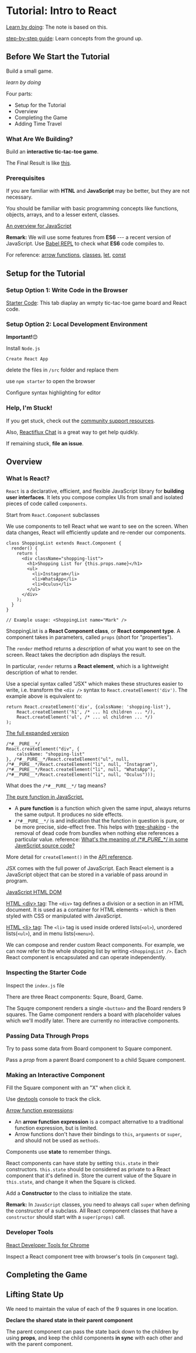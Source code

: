 # Tutorial: Intro to React

[Learn by doing](https://reactjs.org/tutorial/tutorial.html): The note is based on this.

[step-by-step guide](https://reactjs.org/docs/hello-world.html): Learn concepts from the ground up.

## Before We Start the Tutorial

Build a small game.

*learn by doing*

Four parts:

- Setup for the Tutorial
- Overview
- Completing the Game
- Adding Time Travel

### What Are We Building?

Build an **interactive tic-tac-toe game**.

The Final Result is like [this](https://codepen.io/gaearon/pen/gWWZgR?editors=0010).

### Prerequisites

If you are familiar with **HTNL** and **JavaScript** may be better, but they are not necessary.

You should be familiar with basic programming concepts like functions, objects, arrays, and to a lesser extent, classes.

[An overview for JavaScript](https://developer.mozilla.org/en-US/docs/Web/JavaScript/Language_Overview)

**Remark:** We will use some features from **ES6** --- a recent version of JavaScript. Use [Babel REPL](https://babeljs.io/repl/#?presets=react&code_lz=MYewdgzgLgBApgGzgWzmWBeGAeAFgRgD4AJRBEAGhgHcQAnBAEwEJsB6AwgbgChRJY_KAEMAlmDh0YWRiGABXVOgB0AczhQAokiVQAQgE8AkowAUAcjogQUcwEpeAJTjDgUACIB5ALLK6aRklTRBQ0KCohMQk6Bx4gA) to check what **ES6** code compiles to.

For reference: [arrow functions](https://developer.mozilla.org/en-US/docs/Web/JavaScript/Reference/Functions/Arrow_functions), [classes](https://developer.mozilla.org/en-US/docs/Web/JavaScript/Reference/Classes), [let](https://developer.mozilla.org/en-US/docs/Web/JavaScript/Reference/Statements/let), [const](https://developer.mozilla.org/en-US/docs/Web/JavaScript/Reference/Statements/const)

## Setup for the Tutorial

### Setup Option 1: Write Code in the Browser

[Starter Code](https://codepen.io/gaearon/pen/oWWQNa?editors=0010): This tab diaplay an wmpty tic-tac-toe game board and React code.

### Setup Option 2: Local Development Environment

**Important!**😊

Install `Node.js`

`Create React App`

delete the files in `/src` folder and replace them

use `npm starter` to open the browser

Configure syntax highlighting for editor

### Help, I'm Stuck!

If you get stuck, check out the [community support resources](https://reactjs.org/community/support.html).

Also, [Reactiflux Chat](https://discord.com/invite/reactiflux) is a great way to get help quidkly.

If remaining stuck, **file an issue**.

## Overview

### What Is React?

`React` is a declarative, efficient, and flexible JavaScript library for **building user interfaces**. It lets you compose complex UIs from small and isolated pieces of code called `components`.

Start from `React.Component` subclasses

We use components to tell React what we want to see on the screen. When data changes, React will efficiently update and re-render our components.

```react
class ShoppingList extends React.Component {
  render() {
    return (
      <div className="shopping-list">
        <h1>Shopping List for {this.props.name}</h1>
        <ul>
          <li>Instagram</li>
          <li>WhatsApp</li>
          <li>Oculus</li>
        </ul>
      </div>
    );
  }
}

// Example usage: <ShoppingList name="Mark" />
```

ShoppingList is a **React Component class**, or **React component type**. A component takes in parameters, called `props` (short for "properties").

The `render` method returns a *description* of what you want to see on the screen. React takes the decription adn displays the result.

In particular, `render` returns a **React element**, which is a lightweight description of what to render.

Use a special syntax called "JSX" which makes these structures easier to write, i.e. transform the `<div />` syntax to `React.createElement('div')`. The example above is equivalent to:

```react
return React.createElement('div', {calssName: 'shopping-list'},
	React.createElement('h1', /* ... h1 children ... */),
    React.createElement('ul', /* ... ul children ... */)
);
```

[The full expanded version](https://babeljs.io/repl/#?browsers=defaults%2C%20not%20ie%2011%2C%20not%20ie_mob%2011&build=&builtIns=false&corejs=3.21&spec=false&loose=false&code_lz=DwEwlgbgBAxgNgQwM5IHIILYFMC8AiJACwHsAHUsAOwHMBaOMJAFzwD4AoKKYQgRlYDKJclWpQAMoyZQAZsQBOUAN6l5ZJADpKmLAF9gAej4cuwAK5wTXbg1YBJSswTV5mQ7c7XgtgOqEETEgAguTuYFamtgDyMBZmSGFWhhYchuAQrADc7EA&debug=false&forceAllTransforms=false&shippedProposals=false&circleciRepo=&evaluate=false&fileSize=false&timeTravel=false&sourceType=module&lineWrap=true&presets=react&prettier=false&targets=&version=7.19.2&externalPlugins=&assumptions=%7B%7D)

```react
/*#__PURE__*/
React.createElement("div", {
    calssName: "shopping-list"
}, /*#__PURE__*/React.createElement("ul", null,
/*#__PURE__*/React.createElement("li", null, "Instagram"),
/*#__PURE__*/React.createElement("li", null, "WhatsApp"),
/*#__PURE__*/React.createElement("li", null, "Oculus")));
```

What does the `/*#__PURE__*/` tag means?

[The pure function in JavaScript.](https://medium.com/javascript-scene/master-the-javascript-interview-what-is-a-pure-function-d1c076bec976)

- A **pure function** is a function which given the same input, always returns the same output. It produces no side effects.
- `/*#__PURE__*/` is and indication that the function in question is pure, or be more precise, side-effect free. This helps with [tree-shaking](https://developer.mozilla.org/en-US/docs/Glossary/Tree_shaking) - the removal of dead code from bundles when nothing else references a particular value. reference: [What's the meaning of /\*#\__PURE\__\*/ in some JaveScript source code?](https://stackoverflow.com/questions/68187576/whats-the-meaning-of-pure-in-some-javascript-source-code)

More detail for `createElement()` in the [API reference](https://reactjs.org/docs/react-api.html#createelement).

JSX comes with the full power of JavaScript. Each React element is a JavaScript object that can be stored in a variable of pass around in program.

[JavaScript HTML DOM](https://www.w3schools.com/js/js_htmldom.asp)

[HTML \<div> tag](https://www.w3schools.com/tags/tag_div.ASP): The `<div>` tag defines a division or a section in an HTML document. It is used as a container for HTML elements - which is then styled with CSS or manipulated with JavaScript.

[HTML \<li> tag](https://www.w3schools.com/tags/tag_li.asp): The `<li>` tag is used inside ordered lists(`<ol>`), unordered lists(`<ul>`), and in menu lists(`<menu>`). 

We can compose and render custom React components. For example, we can now refer to the whole shopping list by writing `<ShoppingList />`. Each React component is encapsulated and can operate independently. 

### Inspecting the Starter Code

Inspect the `index.js` file

There are three React components: Squre, Board, Game.

The Squqre component renders a single `<button>` and the Board renders 9 squares. The Game component renders a board with placeholder values which we'll modify later. There are currently no interactive components.

### Passing Data Through Props

Try to pass some data from Board component to Square component.

Pass a *prop* from a parent Board component to a child Square component.

### Making an Interactive Component

Fill the Square component with an "X" when click it.

Use [devtools](https://developer.chrome.com/docs/devtools/open/) console to track the click.

[Arrow function expressions](https://developer.mozilla.org/en-US/docs/Web/JavaScript/Reference/Functions/Arrow_functions):

- An **arrow function expression** is a compact alternative to a traditional function expression, but is limited.
- Arrow functions don't have their bindings to `this`, `arguments` or `super`, and should not be used as `methods`.

Components use **state** to remember things.

React components can have state by setting `this.state` in their constructors. `this.state` should be considered as private to a React component that it's defined in. Store the current value of the Square in `this.state`, and change it when the Square is clicked.

Add a **Constructor** to the class to initialize the state.

**Remark:** In `JavaScript` classes, you need to always call `super` when defining the constructor of a subclass. All React component classes that have a `constructor` should start with a `super(props)` call.

### Developer Tools

[React Developer Tools for Chrome](https://chrome.google.com/webstore/detail/react-developer-tools/fmkadmapgofadopljbjfkapdkoienihi?hl=en)

Inspect a React component tree with browser's tools (in `Component` tag).



## Completing the Game



## Lifting State Up

We need to maintain the value of each of the 9 squares in one location.

**Declare the shared state in their parent component**

The parent component can pass the state back down to the children by using **props**, and keep the child components **in  sync** with each other and with the parent component.







































